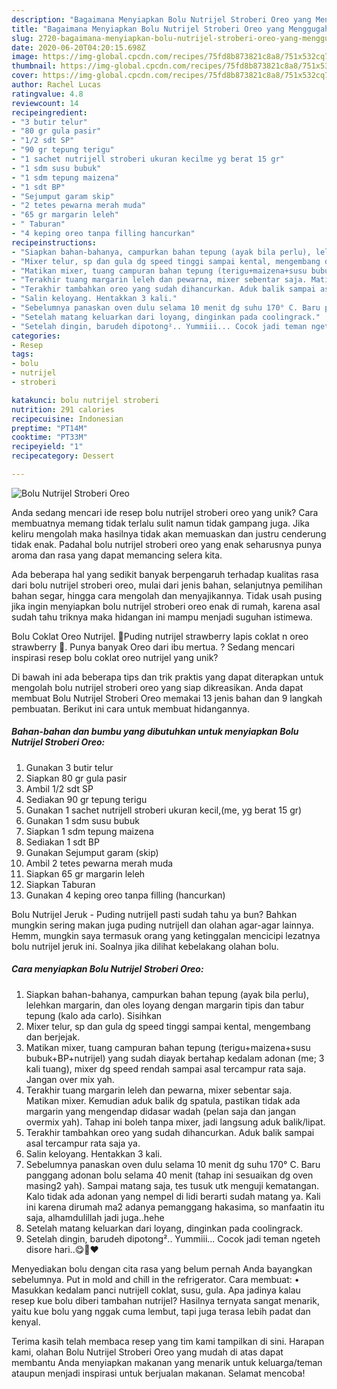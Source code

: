 ```yaml
---
description: "Bagaimana Menyiapkan Bolu Nutrijel Stroberi Oreo yang Menggugah Selera"
title: "Bagaimana Menyiapkan Bolu Nutrijel Stroberi Oreo yang Menggugah Selera"
slug: 2720-bagaimana-menyiapkan-bolu-nutrijel-stroberi-oreo-yang-menggugah-selera
date: 2020-06-20T04:20:15.698Z
image: https://img-global.cpcdn.com/recipes/75fd8b873821c8a8/751x532cq70/bolu-nutrijel-stroberi-oreo-foto-resep-utama.jpg
thumbnail: https://img-global.cpcdn.com/recipes/75fd8b873821c8a8/751x532cq70/bolu-nutrijel-stroberi-oreo-foto-resep-utama.jpg
cover: https://img-global.cpcdn.com/recipes/75fd8b873821c8a8/751x532cq70/bolu-nutrijel-stroberi-oreo-foto-resep-utama.jpg
author: Rachel Lucas
ratingvalue: 4.8
reviewcount: 14
recipeingredient:
- "3 butir telur"
- "80 gr gula pasir"
- "1/2 sdt SP"
- "90 gr tepung terigu"
- "1 sachet nutrijell stroberi ukuran kecilme yg berat 15 gr"
- "1 sdm susu bubuk"
- "1 sdm tepung maizena"
- "1 sdt BP"
- "Sejumput garam skip"
- "2 tetes pewarna merah muda"
- "65 gr margarin leleh"
- " Taburan"
- "4 keping oreo tanpa filling hancurkan"
recipeinstructions:
- "Siapkan bahan-bahanya, campurkan bahan tepung (ayak bila perlu), lelehkan margarin, dan oles loyang dengan margarin tipis dan tabur tepung (kalo ada carlo). Sisihkan"
- "Mixer telur, sp dan gula dg speed tinggi sampai kental, mengembang dan berjejak."
- "Matikan mixer, tuang campuran bahan tepung (terigu+maizena+susu bubuk+BP+nutrijel) yang sudah diayak bertahap kedalam adonan (me; 3 kali tuang), mixer dg speed rendah sampai asal tercampur rata saja. Jangan over mix yah."
- "Terakhir tuang margarin leleh dan pewarna, mixer sebentar saja. Matikan mixer. Kemudian aduk balik dg spatula, pastikan tidak ada margarin yang mengendap didasar wadah (pelan saja dan jangan overmix yah). Tahap ini boleh tanpa mixer, jadi langsung aduk balik/lipat."
- "Terakhir tambahkan oreo yang sudah dihancurkan. Aduk balik sampai asal tercampur rata saja ya."
- "Salin keloyang. Hentakkan 3 kali."
- "Sebelumnya panaskan oven dulu selama 10 menit dg suhu 170° C. Baru panggang adonan bolu selama 40 menit (tahap ini sesuaikan dg oven masing2 yah). Sampai matang saja, tes tusuk utk menguji kematangan. Kalo tidak ada adonan yang nempel di lidi berarti sudah matang ya. Kali ini karena dirumah ma2 adanya pemanggang hakasima, so manfaatin itu saja, alhamdulillah jadi juga..hehe"
- "Setelah matang keluarkan dari loyang, dinginkan pada coolingrack."
- "Setelah dingin, barudeh dipotong².. Yummiii... Cocok jadi teman ngeteh disore hari..😋🤗❤"
categories:
- Resep
tags:
- bolu
- nutrijel
- stroberi

katakunci: bolu nutrijel stroberi 
nutrition: 291 calories
recipecuisine: Indonesian
preptime: "PT14M"
cooktime: "PT33M"
recipeyield: "1"
recipecategory: Dessert

---
```



![Bolu Nutrijel Stroberi Oreo](https://img-global.cpcdn.com/recipes/75fd8b873821c8a8/751x532cq70/bolu-nutrijel-stroberi-oreo-foto-resep-utama.jpg)

Anda sedang mencari ide resep bolu nutrijel stroberi oreo yang unik? Cara membuatnya memang tidak terlalu sulit namun tidak gampang juga. Jika keliru mengolah maka hasilnya tidak akan memuaskan dan justru cenderung tidak enak. Padahal bolu nutrijel stroberi oreo yang enak seharusnya punya aroma dan rasa yang dapat memancing selera kita.

Ada beberapa hal yang sedikit banyak berpengaruh terhadap kualitas rasa dari bolu nutrijel stroberi oreo, mulai dari jenis bahan, selanjutnya pemilihan bahan segar, hingga cara mengolah dan menyajikannya. Tidak usah pusing jika ingin menyiapkan bolu nutrijel stroberi oreo enak di rumah, karena asal sudah tahu triknya maka hidangan ini mampu menjadi suguhan istimewa.

Bolu Coklat Oreo Nutrijel. 🍁Puding nutrijel strawberry lapis coklat n oreo strawberry 🍁. Punya banyak Oreo dari ibu mertua. ? Sedang mencari inspirasi resep bolu coklat oreo nutrijel yang unik?


Di bawah ini ada beberapa tips dan trik praktis yang dapat diterapkan untuk mengolah bolu nutrijel stroberi oreo yang siap dikreasikan. Anda dapat membuat Bolu Nutrijel Stroberi Oreo memakai 13 jenis bahan dan 9 langkah pembuatan. Berikut ini cara untuk membuat hidangannya.

<!--inarticleads1-->

##### Bahan-bahan dan bumbu yang dibutuhkan untuk menyiapkan Bolu Nutrijel Stroberi Oreo:

1. Gunakan 3 butir telur
1. Siapkan 80 gr gula pasir
1. Ambil 1/2 sdt SP
1. Sediakan 90 gr tepung terigu
1. Gunakan 1 sachet nutrijell stroberi ukuran kecil,(me, yg berat 15 gr)
1. Gunakan 1 sdm susu bubuk
1. Siapkan 1 sdm tepung maizena
1. Sediakan 1 sdt BP
1. Gunakan Sejumput garam (skip)
1. Ambil 2 tetes pewarna merah muda
1. Siapkan 65 gr margarin leleh
1. Siapkan  Taburan
1. Gunakan 4 keping oreo tanpa filling (hancurkan)


Bolu Nutrijel Jeruk - Puding nutrijell pasti sudah tahu ya bun? Bahkan mungkin sering makan juga puding nutrijell dan olahan agar-agar lainnya. Hemm, mungkin saya termasuk orang yang ketinggalan mencicipi lezatnya bolu nutrijel jeruk ini. Soalnya jika dilihat kebelakang olahan bolu. 

<!--inarticleads2-->

##### Cara menyiapkan Bolu Nutrijel Stroberi Oreo:

1. Siapkan bahan-bahanya, campurkan bahan tepung (ayak bila perlu), lelehkan margarin, dan oles loyang dengan margarin tipis dan tabur tepung (kalo ada carlo). Sisihkan
1. Mixer telur, sp dan gula dg speed tinggi sampai kental, mengembang dan berjejak.
1. Matikan mixer, tuang campuran bahan tepung (terigu+maizena+susu bubuk+BP+nutrijel) yang sudah diayak bertahap kedalam adonan (me; 3 kali tuang), mixer dg speed rendah sampai asal tercampur rata saja. Jangan over mix yah.
1. Terakhir tuang margarin leleh dan pewarna, mixer sebentar saja. Matikan mixer. Kemudian aduk balik dg spatula, pastikan tidak ada margarin yang mengendap didasar wadah (pelan saja dan jangan overmix yah). Tahap ini boleh tanpa mixer, jadi langsung aduk balik/lipat.
1. Terakhir tambahkan oreo yang sudah dihancurkan. Aduk balik sampai asal tercampur rata saja ya.
1. Salin keloyang. Hentakkan 3 kali.
1. Sebelumnya panaskan oven dulu selama 10 menit dg suhu 170° C. Baru panggang adonan bolu selama 40 menit (tahap ini sesuaikan dg oven masing2 yah). Sampai matang saja, tes tusuk utk menguji kematangan. Kalo tidak ada adonan yang nempel di lidi berarti sudah matang ya. Kali ini karena dirumah ma2 adanya pemanggang hakasima, so manfaatin itu saja, alhamdulillah jadi juga..hehe
1. Setelah matang keluarkan dari loyang, dinginkan pada coolingrack.
1. Setelah dingin, barudeh dipotong².. Yummiii... Cocok jadi teman ngeteh disore hari..😋🤗❤


Menyediakan bolu dengan cita rasa yang belum pernah Anda bayangkan sebelumnya. Put in mold and chill in the refrigerator. Cara membuat: • Masukkan kedalam panci nutrijell coklat, susu, gula. Apa jadinya kalau resep kue bolu diberi tambahan nutrijel? Hasilnya ternyata sangat menarik, yaitu kue bolu yang nggak cuma lembut, tapi juga terasa lebih padat dan kenyal. 

Terima kasih telah membaca resep yang tim kami tampilkan di sini. Harapan kami, olahan Bolu Nutrijel Stroberi Oreo yang mudah di atas dapat membantu Anda menyiapkan makanan yang menarik untuk keluarga/teman ataupun menjadi inspirasi untuk berjualan makanan. Selamat mencoba!
